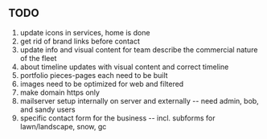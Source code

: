 ## TODO

1. update icons in services, home is done
2. get rid of brand links before contact
3. update info and visual content for team
		describe the commercial nature of the fleet
4. about timeline updates with visual content and correct timeline
5. portfolio pieces-pages each need to be built
6. images need to be optimized for web and filtered
7. make domain https only
8. mailserver setup internally on server and externally
		-- need admin, bob, and sandy users
9. specific contact form for the business
		-- incl. subforms for lawn/landscape, snow, gc

